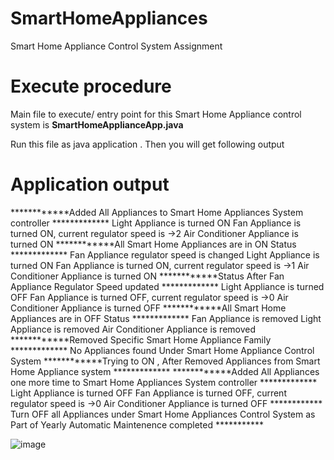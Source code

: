 # SmartHomeAppliances
Smart Home Appliance Control System Assignment

# Execute procedure 
Main file  to execute/ entry point for this Smart Home Appliance  control system is 
**SmartHomeApplianceApp.java**

Run this file as  java application . Then you will get following output

# Application output

************Added  All Appliances to Smart Home Appliances System controller   *************
Light Appliance is turned ON
Fan Appliance is turned ON, current regulator speed is ->2
Air Conditioner Appliance is turned ON
************All Smart Home Appliances are in ON Status  *************
Fan Appliance regulator speed is changed
Light Appliance is turned ON
Fan Appliance is turned ON, current regulator speed is ->1
Air Conditioner Appliance is turned ON
************Status After Fan Appliance Regulator Speed updated *************
Light Appliance is turned OFF
Fan  Appliance is turned OFF, current regulator speed is ->0
Air Conditioner Appliance is turned OFF
************All Smart Home Appliances are in OFF Status  *************
Fan Appliance is removed
Light Appliance is removed
Air Conditioner Appliance is removed
************Removed Specific Smart Home Appliance Family   *************
No Appliances found Under Smart Home Appliance Control System
************Trying to ON , After Removed Appliances from  Smart Home Appliance system *************
************Added  All Appliances one more time to Smart Home Appliances System controller   *************
Light Appliance is turned OFF
Fan  Appliance is turned OFF, current regulator speed is ->0
Air Conditioner Appliance is turned OFF
************ Turn OFF all Appliances under Smart Home Appliances Control System as Part of Yearly Automatic Maintenence completed ***********

![image](https://github.com/user-attachments/assets/adea7a5e-fef9-44e8-bb28-dc3f29a1ac11)

